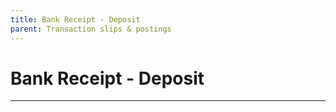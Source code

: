 ```yaml
---
title: Bank Receipt - Deposit
parent: Transaction slips & postings
---
```


# Bank Receipt - Deposit

---
